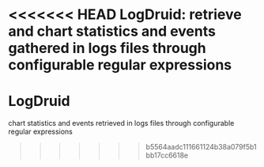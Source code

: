 <<<<<<< HEAD
LogDruid: retrieve and chart statistics and events gathered in logs files through configurable regular expressions
=======
LogDruid
========

chart statistics and events retrieved in logs files through configurable regular expressions
>>>>>>> b5564aadc111661124b38a079f5b1bb17cc6618e
